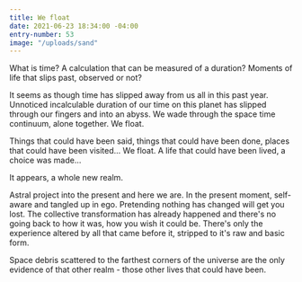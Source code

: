 ```yaml
---
title: We float
date: 2021-06-23 18:34:00 -04:00
entry-number: 53
image: "/uploads/sand"
---
```


What is time? 
A calculation that can be measured of a duration? 
Moments of life that slips past, observed or not? 

It seems as though time has slipped away from us all in this past year. Unnoticed incalculable duration of our time on this planet has slipped through our fingers and into an abyss. We wade through the space time continuum, alone together.  We float. 

Things that could have been said, things that could have been done, places that could have been visited... We float. A life that could have been lived, a choice was made... 

It appears, a whole new realm.

Astral project into the present and here we are. In the present moment, self-aware and tangled up in ego. Pretending nothing has changed will get you lost. The collective transformation has already happened and there's no going back to how it was, how you wish it could be. There's only the experience altered by all that came before it, stripped to it's raw and basic form. 

Space debris scattered to the farthest corners of the universe are the only evidence of that other realm - those other lives that could have been.  

